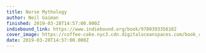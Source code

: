 ```yaml
---
title: Norse Mythology
author: Neil Gaiman
finished: 2019-03-28T14:57:00.000Z
indiebound_link: https://www.indiebound.org/book/9780393356182
cover_image: https://coffee-cake.nyc3.cdn.digitaloceanspaces.com/book_covers/2019/norse-mythology.jpg
date: 2019-03-28T14:57:00.000Z
---
```

